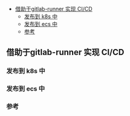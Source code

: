 <!-- START doctoc generated TOC please keep comment here to allow auto update -->
<!-- DON'T EDIT THIS SECTION, INSTEAD RE-RUN doctoc TO UPDATE -->

- [借助于gitlab-runner 实现 CI/CD](#%E5%80%9F%E5%8A%A9%E4%BA%8Egitlab-runner-%E5%AE%9E%E7%8E%B0-cicd)
  - [发布到 k8s 中](#%E5%8F%91%E5%B8%83%E5%88%B0-k8s-%E4%B8%AD)
  - [发布到 ecs 中](#%E5%8F%91%E5%B8%83%E5%88%B0-ecs-%E4%B8%AD)
  - [参考](#%E5%8F%82%E8%80%83)

<!-- END doctoc generated TOC please keep comment here to allow auto update -->

## 借助于gitlab-runner 实现 CI/CD

### 发布到 k8s 中

### 发布到 ecs 中


### 参考



